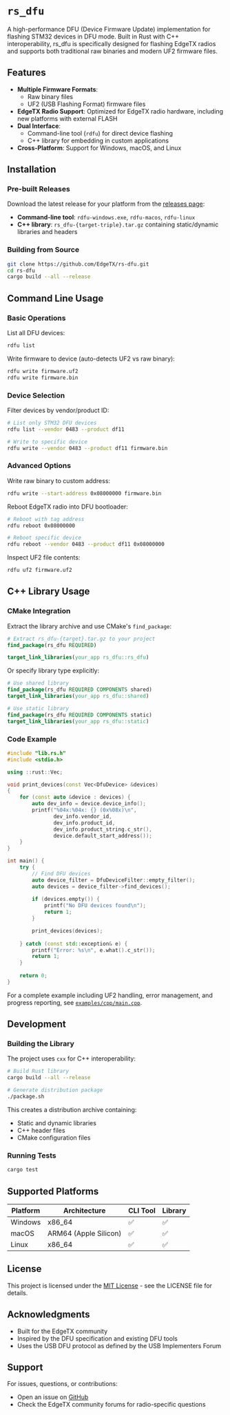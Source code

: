 # `rs_dfu`

A high-performance DFU (Device Firmware Update) implementation for flashing
STM32 devices in DFU mode. Built in Rust with C++ interoperability, rs_dfu is
specifically designed for flashing EdgeTX radios and supports both traditional
raw binaries and modern UF2 firmware files.

## Features

- **Multiple Firmware Formats**: 
  - Raw binary files
  - UF2 (USB Flashing Format) firmware files
- **EdgeTX Radio Support**: Optimized for EdgeTX radio hardware, including new platforms with external FLASH
- **Dual Interface**: 
  - Command-line tool (`rdfu`) for direct device flashing
  - C++ library for embedding in custom applications
- **Cross-Platform**: Support for Windows, macOS, and Linux

## Installation

### Pre-built Releases

Download the latest release for your platform from the [releases page](https://github.com/EdgeTX/rs-dfu/releases):

- **Command-line tool**: `rdfu-windows.exe`, `rdfu-macos`, `rdfu-linux`
- **C++ library**: `rs_dfu-{target-triple}.tar.gz` containing static/dynamic libraries and headers

### Building from Source

```bash
git clone https://github.com/EdgeTX/rs-dfu.git
cd rs-dfu
cargo build --all --release
```

## Command Line Usage

### Basic Operations

List all DFU devices:
```bash
rdfu list
```

Write firmware to device (auto-detects UF2 vs raw binary):
```bash
rdfu write firmware.uf2
rdfu write firmware.bin
```

### Device Selection

Filter devices by vendor/product ID:
```bash
# List only STM32 DFU devices
rdfu list --vendor 0483 --product df11

# Write to specific device
rdfu write --vendor 0483 --product df11 firmware.bin
```

### Advanced Options

Write raw binary to custom address:
```bash
rdfu write --start-address 0x08000000 firmware.bin
```

Reboot EdgeTX radio into DFU bootloader:
```bash
# Reboot with tag address
rdfu reboot 0x08000000

# Reboot specific device 
rdfu reboot --vendor 0483 --product df11 0x08000000
```

Inspect UF2 file contents:
```bash
rdfu uf2 firmware.uf2
```

## C++ Library Usage

### CMake Integration

Extract the library archive and use CMake's `find_package`:

```cmake
# Extract rs_dfu-{target}.tar.gz to your project
find_package(rs_dfu REQUIRED)

target_link_libraries(your_app rs_dfu::rs_dfu)
```

Or specify library type explicitly:
```cmake
# Use shared library
find_package(rs_dfu REQUIRED COMPONENTS shared)
target_link_libraries(your_app rs_dfu::shared)

# Use static library
find_package(rs_dfu REQUIRED COMPONENTS static)
target_link_libraries(your_app rs_dfu::static)
```

### Code Example

```cpp
#include "lib.rs.h"
#include <stdio.h>

using ::rust::Vec;

void print_devices(const Vec<DfuDevice> &devices)
{
    for (const auto &device : devices) {
        auto dev_info = device.device_info();
        printf("%04x:%04x: {} (0x%08x)\n",
               dev_info.vendor_id,
               dev_info.product_id,
               dev_info.product_string.c_str(),
               device.default_start_address());
    }
}

int main() {
    try {
        // Find DFU devices
        auto device_filter = DfuDeviceFilter::empty_filter();
        auto devices = device_filter->find_devices();
        
        if (devices.empty()) {
            printf("No DFU devices found\n");
            return 1;
        }

        print_devices(devices);
        
    } catch (const std::exception& e) {
        printf("Error: %s\n", e.what().c_str());
        return 1;
    }
    
    return 0;
}
```

For a complete example including UF2 handling, error management, and progress
reporting, see [`examples/cpp/main.cpp`](examples/cpp/main.cpp).

## Development

### Building the Library

The project uses `cxx` for C++ interoperability:

```bash
# Build Rust library
cargo build --all --release

# Generate distribution package
./package.sh
```

This creates a distribution archive containing:
- Static and dynamic libraries
- C++ header files
- CMake configuration files

### Running Tests

```bash
cargo test
```

## Supported Platforms

| Platform | Architecture | CLI Tool | Library |
|----------|-------------|----------|---------|
| Windows | x86_64 | ✅ | ✅ |
| macOS | ARM64 (Apple Silicon) | ✅ | ✅ |
| Linux | x86_64 | ✅ | ✅ |

## License

This project is licensed under the [MIT License](LICENSE) - see the LICENSE file for details.

## Acknowledgments

- Built for the EdgeTX community
- Inspired by the DFU specification and existing DFU tools
- Uses the USB DFU protocol as defined by the USB Implementers Forum

## Support

For issues, questions, or contributions:
- Open an issue on [GitHub](https://github.com/EdgeTX/rs-dfu/issues)
- Check the EdgeTX community forums for radio-specific questions
